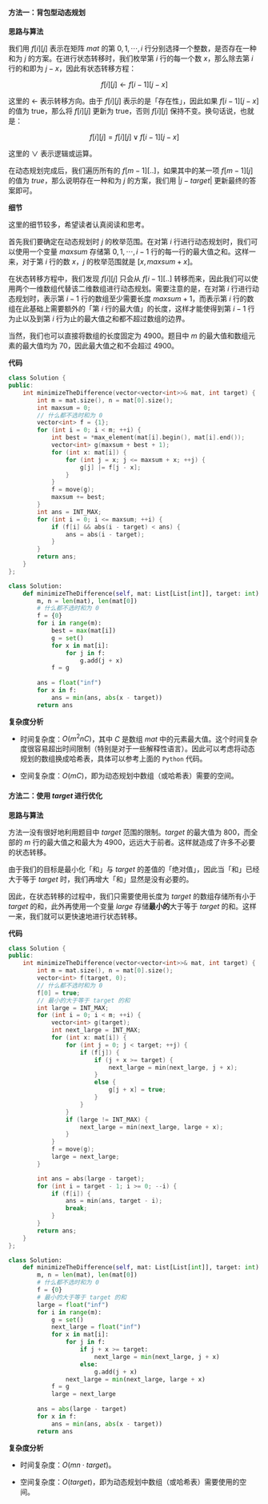 #### 方法一：背包型动态规划

**思路与算法**

我们用 $f[i][j]$ 表示在矩阵 $\textit{mat}$ 的第 $0, 1, \cdots, i$ 行分别选择一个整数，是否存在一种和为 $j$ 的方案。在进行状态转移时，我们枚举第 $i$ 行的每一个数 $x$，那么除去第 $i$ 行的和即为 $j-x$，因此有状态转移方程：

$$
f[i][j] \leftarrow f[i-1][j-x]
$$

这里的 $\leftarrow$ 表示转移方向。由于 $f[i][j]$ 表示的是「存在性」，因此如果 $f[i-1][j-x]$ 的值为 $\text{true}$，那么将 $f[i][j]$ 更新为 $\text{true}$，否则 $f[i][j]$ 保持不变。换句话说，也就是：

$$
f[i][j] = f[i][j] \vee f[i-1][j-x]
$$

这里的 $\vee$ 表示逻辑或运算。

在动态规划完成后，我们遍历所有的 $f[m-1][..]$，如果其中的某一项 $f[m-1][j]$ 的值为 $\textit{true}$，那么说明存在一种和为 $j$ 的方案，我们用 $|j - \textit{target}|$ 更新最终的答案即可。

**细节**

这里的细节较多，希望读者认真阅读和思考。

首先我们要确定在动态规划时 $j$ 的枚举范围。在对第 $i$ 行进行动态规划时，我们可以使用一个变量 $\textit{maxsum}$ 存储第 $0, 1, \cdots, i-1$ 行的每一行的最大值之和。这样一来，对于第 $i$ 行的数 $x$，$j$ 的枚举范围就是 $[x, \textit{maxsum} + x]$。

在状态转移方程中，我们发现 $f[i][j]$ 只会从 $f[i-1][..]$ 转移而来，因此我们可以使用两个一维数组代替该二维数组进行动态规划。需要注意的是，在对第 $i$ 行进行动态规划时，表示第 $i-1$ 行的数组至少需要长度 $\textit{maxsum} + 1$，而表示第 $i$ 行的数组在此基础上需要额外的「第 $i$ 行的最大值」的长度，这样才能使得到第 $i-1$ 行为止以及到第 $i$ 行为止的最大值之和都不超过数组的边界。

当然，我们也可以直接将数组的长度固定为 $4900$。题目中 $m$ 的最大值和数组元素的最大值均为 $70$，因此最大值之和不会超过 $4900$。

**代码**

```C++ [sol1-C++]
class Solution {
public:
    int minimizeTheDifference(vector<vector<int>>& mat, int target) {
        int m = mat.size(), n = mat[0].size();
        int maxsum = 0;
        // 什么都不选时和为 0
        vector<int> f = {1};
        for (int i = 0; i < m; ++i) {
            int best = *max_element(mat[i].begin(), mat[i].end());
            vector<int> g(maxsum + best + 1);
            for (int x: mat[i]) {
                for (int j = x; j <= maxsum + x; ++j) {
                    g[j] |= f[j - x];
                }
            }
            f = move(g);
            maxsum += best;
        }
        int ans = INT_MAX;
        for (int i = 0; i <= maxsum; ++i) {
            if (f[i] && abs(i - target) < ans) {
                ans = abs(i - target);
            }
        }
        return ans;
    }
};
```

```Python [sol1-Python3]
class Solution:
    def minimizeTheDifference(self, mat: List[List[int]], target: int) -> int:
        m, n = len(mat), len(mat[0])
        # 什么都不选时和为 0
        f = {0}
        for i in range(m):
            best = max(mat[i])
            g = set()
            for x in mat[i]:
                for j in f:
                    g.add(j + x)
            f = g
        
        ans = float("inf")
        for x in f:
            ans = min(ans, abs(x - target))
        return ans
```

**复杂度分析**

- 时间复杂度：$O(m^2nC)$，其中 $C$ 是数组 $\textit{mat}$ 中的元素最大值。这个时间复杂度很容易超出时间限制（特别是对于一些解释性语言）。因此可以考虑将动态规划的数组换成哈希表，具体可以参考上面的 $\texttt{Python}$ 代码。

- 空间复杂度：$O(mC)$，即为动态规划中数组（或哈希表）需要的空间。

#### 方法二：使用 $\textit{target}$ 进行优化

**思路与算法**

方法一没有很好地利用题目中 $\textit{target}$ 范围的限制。$\textit{target}$ 的最大值为 $800$，而全部的 $m$ 行的最大值之和最大为 $4900$，远远大于前者。这样就造成了许多不必要的状态转移。

由于我们的目标是最小化「和」与 $\textit{target}$ 的差值的「绝对值」，因此当「和」已经大于等于 $\textit{target}$ 时，我们再增大「和」显然是没有必要的。

因此，在状态转移的过程中，我们只需要使用长度为 $\textit{target}$ 的数组存储所有小于 $\textit{target}$ 的和，此外再使用一个变量 $\textit{large}$ 存储**最小的**大于等于 $\textit{target}$ 的和。这样一来，我们就可以更快速地进行状态转移。

**代码**

```C++ [sol2-C++]
class Solution {
public:
    int minimizeTheDifference(vector<vector<int>>& mat, int target) {
        int m = mat.size(), n = mat[0].size();
        vector<int> f(target, 0);
        // 什么都不选时和为 0
        f[0] = true;
        // 最小的大于等于 target 的和
        int large = INT_MAX;
        for (int i = 0; i < m; ++i) {
            vector<int> g(target);
            int next_large = INT_MAX;
            for (int x: mat[i]) {
                for (int j = 0; j < target; ++j) {
                    if (f[j]) {
                        if (j + x >= target) {
                            next_large = min(next_large, j + x);
                        }
                        else {
                            g[j + x] = true;
                        }
                    }
                }
                if (large != INT_MAX) {
                    next_large = min(next_large, large + x);
                }
            }
            f = move(g);
            large = next_large;
        }

        int ans = abs(large - target);
        for (int i = target - 1; i >= 0; --i) {
            if (f[i]) {
                ans = min(ans, target - i);
                break;
            }
        }
        return ans;
    }
};
```

```Python [sol2-Python3]
class Solution:
    def minimizeTheDifference(self, mat: List[List[int]], target: int) -> int:
        m, n = len(mat), len(mat[0])
        # 什么都不选时和为 0
        f = {0}
        # 最小的大于等于 target 的和
        large = float("inf")
        for i in range(m):
            g = set()
            next_large = float("inf")
            for x in mat[i]:
                for j in f:
                    if j + x >= target:
                        next_large = min(next_large, j + x)
                    else:
                        g.add(j + x)
                next_large = min(next_large, large + x)
            f = g
            large = next_large
        
        ans = abs(large - target)
        for x in f:
            ans = min(ans, abs(x - target))
        return ans
```

**复杂度分析**

- 时间复杂度：$O(mn \cdot \textit{target})$。

- 空间复杂度：$O(\textit{target})$，即为动态规划中数组（或哈希表）需要使用的空间。
